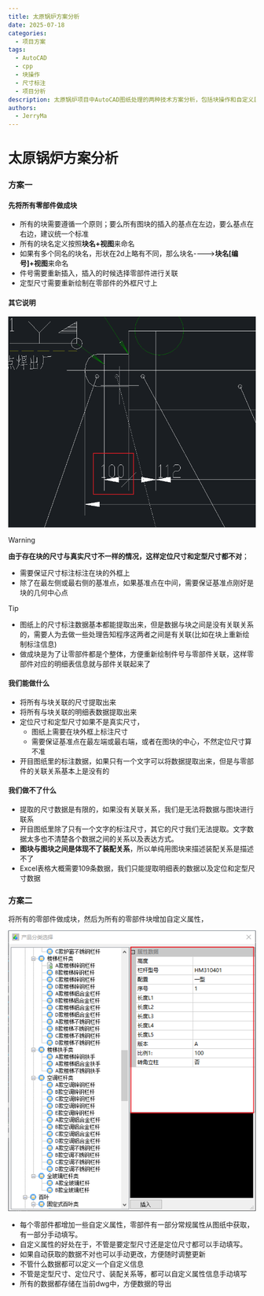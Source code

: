 ```yaml
---
title: 太原锅炉方案分析
date: 2025-07-18
categories:
  - 项目方案
tags:
  - AutoCAD
  - cpp
  - 块操作
  - 尺寸标注
  - 项目分析
description: 太原锅炉项目中AutoCAD图纸处理的两种技术方案分析，包括块操作和自定义属性方案
authors:
  - JerryMa
---
```


# 太原锅炉方案分析

### 方案一

#### 先将所有零部件做成块

* 所有的块需要遵循一个原则；要么所有图块的插入的基点在左边，要么基点在右边，建议统一个标准
* 所有的块名定义按照**块名+视图**来命名
* 如果有多个同名的块名，形状在2d上略有不同，那么块名---->**块名[编号]+视图**来命名
* 件号需要重新插入，插入的时候选择零部件进行关联
* 定型尺寸需要重新绘制在零部件的外框尺寸上

#### 其它说明

![](https://raw.githubusercontent.com/mazaiguo/blogimg/main/20230905-20230905141910.png)

> [!WARNING]
>
> **由于存在块的尺寸与真实尺寸不一样的情况，这样定位尺寸和定型尺寸都不对**；
>
> * 需要保证尺寸标注标注在块的外框上
> * 除了在最左侧或最右侧的基准点，如果基准点在中间，需要保证基准点刚好是块的几何中心点



> [!TIP]
>
> * 图纸上的尺寸标注数据基本都能提取出来，但是数据与块之间是没有关联关系的，需要人为去做一些处理告知程序这两者之间是有关联(比如在块上重新绘制标注信息)
> * 做成块是为了让零部件都是个整体，方便重新绘制件号与零部件关联，这样零部件对应的明细表信息就与部件关联起来了

#### 我们能做什么

* 将所有与块关联的尺寸提取出来
* 将所有与块关联的明细表数据提取出来
* 定位尺寸和定型尺寸如果不是真实尺寸，
  * 图纸上需要在块外框上标注尺寸
  * 需要保证基准点在最左端或最右端，或者在图块的中心，不然定位尺寸算不准
* 开目图纸里的标注数据，如果只有一个文字可以将数据提取出来，但是与零部件的关联关系基本上是没有的

#### 我们做不了什么

* 提取的尺寸数据是有限的，如果没有关联关系，我们是无法将数据与图块进行联系
* 开目图纸里除了只有一个文字的标注尺寸，其它的尺寸我们无法提取。文字数据太多也不清楚各个数据之间的关系以及表达方式。
* **图块与图块之间是体现不了装配关系**，所以单纯用图块来描述装配关系是描述不了
* Excel表格大概需要109条数据，我们只能提取明细表的数据以及定位和定型尺寸数据

### 方案二

将所有的零部件做成块，然后为所有的零部件块增加自定义属性，

![avatar](https://raw.githubusercontent.com/mazaiguo/blogimg/main/20230905-Snipaste_2023-09-05_09-35-16.png)

* 每个零部件都增加一些自定义属性，零部件有一部分常规属性从图纸中获取，有一部分手动填写。
* 自定义属性的好处在于，不管是要定型尺寸还是定位尺寸都可以手动填写。
* 如果自动获取的数据不对也可以手动更改，方便随时调整更新
* 不管什么数据都可以定义一个自定义信息
* 不管是定型尺寸、定位尺寸、装配关系等，都可以自定义属性信息手动填写
* 所有的数据都存储在当前dwg中，方便数据的导出




